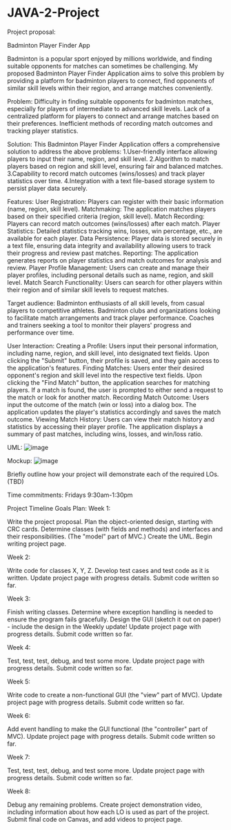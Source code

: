 # JAVA-2-Project

Project proposal:

Badminton Player Finder App

Badminton is a popular sport enjoyed by millions worldwide, and finding suitable opponents for matches can sometimes be challenging. My proposed Badminton Player Finder Application aims to solve this problem by providing a platform for badminton players to connect, find opponents of similar skill levels within their region, and arrange matches conveniently.

Problem:
Difficulty in finding suitable opponents for badminton matches, especially for players of intermediate to advanced skill levels.
Lack of a centralized platform for players to connect and arrange matches based on their preferences.
Inefficient methods of recording match outcomes and tracking player statistics.

Solution:
This Badminton Player Finder Application offers a comprehensive solution to address the above problems:
1.User-friendly interface allowing players to input their name, region, and skill level.
2.Algorithm to match players based on region and skill level, ensuring fair and balanced matches.
3.Capability to record match outcomes (wins/losses) and track player statistics over time.
4.Integration with a text file-based storage system to persist player data securely.

Features:
User Registration: Players can register with their basic information (name, region, skill level).
Matchmaking: The application matches players based on their specified criteria (region, skill level).
Match Recording: Players can record match outcomes (wins/losses) after each match.
Player Statistics: Detailed statistics tracking wins, losses, win percentage, etc., are available for each player.
Data Persistence: Player data is stored securely in a text file, ensuring data integrity and availability allowing users to track their progress and review past matches.
Reporting: The application generates reports on player statistics and match outcomes for analysis and review.
Player Profile Management: Users can create and manage their player profiles, including personal details such as name, region, and skill level.
Match Search Functionality: Users can search for other players within their region and of similar skill levels to request matches.

Target audience:
Badminton enthusiasts of all skill levels, from casual players to competitive athletes.
Badminton clubs and organizations looking to facilitate match arrangements and track player performance.
Coaches and trainers seeking a tool to monitor their players' progress and performance over time.

User Interaction:
Creating a Profile: Users input their personal information, including name, region, and skill level, into designated text fields. Upon clicking the "Submit" button, their profile is saved, and they gain access to the application's features.
Finding Matches: Users enter their desired opponent's region and skill level into the respective text fields. Upon clicking the "Find Match" button, the application searches for matching players. If a match is found, the user is prompted to either send a request to the match or look for another match.
Recording Match Outcome: Users input the outcome of the match (win or loss) into a dialog box. The application updates the player's statistics accordingly and saves the match outcome.
Viewing Match History: Users can view their match history and statistics by accessing their player profile. The application displays a summary of past matches, including wins, losses, and win/loss ratio.

UML:
![image](https://github.com/Mtouch08/JAVA-2-Project/assets/97079008/48a6e92a-fec3-405d-9d10-b40acf4578c1)

Mockup:
![image](https://github.com/Mtouch08/JAVA-2-Project/assets/97079008/642cc2fc-de41-4e64-b5df-17ed6a818e04)

Briefly outline how your project will demonstrate each of the required LOs. (TBD)

Time commitments:
Fridays 9:30am-1:30pm

Project Timeline Goals Plan:
Week 1:

Write the project proposal.
Plan the object-oriented design, starting with CRC cards.  Determine classes (with fields and methods) and interfaces and their responsibilities. (The "model" part of MVC.)
Create the UML.
Begin writing project page.


Week 2:

Write code for classes X, Y, Z.
Develop test cases and test code as it is written.
Update project page with progress details.
Submit code written so far.


Week 3:

Finish writing classes.
Determine where exception handling is needed to ensure the program fails gracefully.
Design the GUI (sketch it out on paper) - include the design in the Weekly update!
Update project page with progress details.
Submit code written so far.


Week 4:

Test, test, test, debug, and test some more.
Update project page with progress details.
Submit code written so far.


Week 5:

Write code to create a non-functional GUI (the "view" part of MVC).
Update project page with progress details.
Submit code written so far.


Week 6:

Add event handling to make the GUI functional (the "controller" part of MVC).
Update project page with progress details.
Submit code written so far.


Week 7:

Test, test, test, debug, and test some more.
Update project page with progress details.
Submit code written so far.


Week 8:

Debug any remaining problems.
Create project demonstration video, including information about how each LO is used as part of the project.
Submit final code on Canvas, and add videos to project page.
